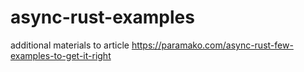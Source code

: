 # async-rust-examples
additional materials to article https://paramako.com/async-rust-few-examples-to-get-it-right

